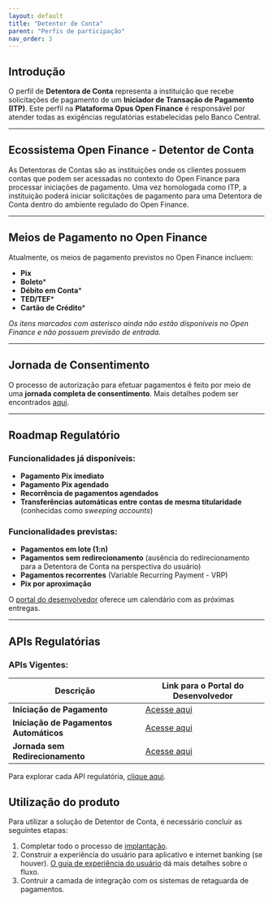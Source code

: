 ```yaml
---
layout: default
title: "Detentor de Conta"
parent: "Perfis de participação"
nav_order: 3
---
```


## Introdução

O perfil de **Detentora de Conta** representa a instituição que recebe solicitações de pagamento de um **Iniciador de Transação de Pagamento (ITP)**. Este perfil na **Plataforma Opus Open Finance** é responsável por atender todas as exigências regulatórias estabelecidas pelo Banco Central.

---

## Ecossistema Open Finance - Detentor de Conta

As Detentoras de Contas são as instituições onde os clientes possuem contas que podem ser acessadas no contexto do Open Finance para processar iniciações de pagamento. Uma vez homologada como ITP, a instituição poderá iniciar solicitações de pagamento para uma Detentora de Conta dentro do ambiente regulado do Open Finance.

---

## Meios de Pagamento no Open Finance

Atualmente, os meios de pagamento previstos no Open Finance incluem:

- **Pix**
- **Boleto*** 
- **Débito em Conta***
- **TED/TEF***
- **Cartão de Crédito***

*Os itens marcados com asterisco ainda não estão disponíveis no Open Finance e não possuem previsão de entrada.*

---

## Jornada de Consentimento

O processo de autorização para efetuar pagamentos é feito por meio de uma **jornada completa de consentimento**. Mais detalhes podem ser encontrados [aqui](../Open-Finance-Brasil/JornadaConsentimento/OFB-JornadaConsentimento.html).

---

## Roadmap Regulatório

### Funcionalidades já disponíveis:
- **Pagamento Pix imediato**
- **Pagamento Pix agendado**
- **Recorrência de pagamentos agendados**
- **Transferências automáticas entre contas de mesma titularidade** (conhecidas como *sweeping accounts*)

### Funcionalidades previstas:
- **Pagamentos em lote (1:n)**
- **Pagamentos sem redirecionamento** (ausência do redirecionamento para a Detentora de Conta na perspectiva do usuário)
- **Pagamentos recorrentes** (Variable Recurring Payment - VRP)
- **Pix por aproximação**

O [portal do desenvolvedor](https://openfinancebrasil.atlassian.net/wiki/spaces/DraftOF/calendars) oferece um calendário com as próximas entregas.

---

## APIs Regulatórias

### APIs Vigentes:
|**Descrição**                     | **Link para o Portal do Desenvolvedor**                           | 
|----------------------------------|-------------------------------------------------------------------|
| **Iniciação de Pagamento**            | [Acesse aqui](https://openfinancebrasil.atlassian.net/wiki/spaces/OF/pages/17375943/SV+API+-+Pagamentos)                       |
| **Iniciação de Pagamentos Automáticos** | [Acesse aqui](https://openfinancebrasil.atlassian.net/wiki/spaces/OF/pages/198410569/SV+API+-+Pagamentos+Autom+ticos)         |
| **Jornada sem Redirecionamento**      | [Acesse aqui](https://openfinancebrasil.atlassian.net/wiki/spaces/OF/pages/141557761/SV+API+-+Pagamentos+sem+Redirecionamento)|

Para explorar cada API regulatória, [clique aqui](https://openfinancebrasil.atlassian.net/wiki/spaces/OF/pages/17367659/Especifica+es+de+APIs).

## Utilização do produto

Para utilizar a solução de Detentor de Conta, é necessário concluir as seguintes etapas:
1. Completar todo o processo de [implantação](../../Plataforma-OpusOpenFinance/Implantação/OOF-Implantação.md).
2. Construir a experiência do usuário para aplicativo e internet banking (se houver). [O guia de experiência do usuário](https://openfinancebrasil.atlassian.net/wiki/spaces/OF/pages/17378535/Guia+de+Experi+ncia+do+Usu+rio) dá mais detalhes sobre o fluxo.
3. Contruir a camada de integração com os sistemas de retaguarda de pagamentos.